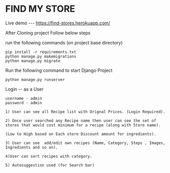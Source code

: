 # FIND MY STORE

Live demo --- https://find-stores.herokuapp.com/


After Cloning project Follow below steps

run the following commands (on project base directory) 
```
pip install -r requirements.txt
python manage.py makemigrations
python manage.py migrate
```


Run the following command to start Django Project
```
python manage.py runserver 
```

Login -- as a User
```
username - admin
password - admin
```

```
1) User can see all Recipe list with Orignal Prices. (Login Required).

2) Once user searched any Recipe name then user can see the set of stores that would cost minimum for a recipe (along with Store name). 

(Low to High based on Each store Discount amount for ingredients).

3) User can see  add/edit own recipes (Name, Category, Steps , Images, Ingredients and so on).

4)User can sort recipes with category.

5) Autosuggestion used (for Search bar)

```
